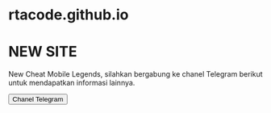 # rtacode.github.io

<html>
<body>
  <h1>NEW SITE</h1>
  <p style="text-align:justify">New Cheat Mobile Legends, silahkan bergabung ke chanel Telegram berikut untuk mendapatkan informasi lainnya.</p>
  <input type="button" value="Chanel Telegram" onclick="this.value='Loading . . .';location.href='https://t.me/rtacode'" />
</body>
</html>
